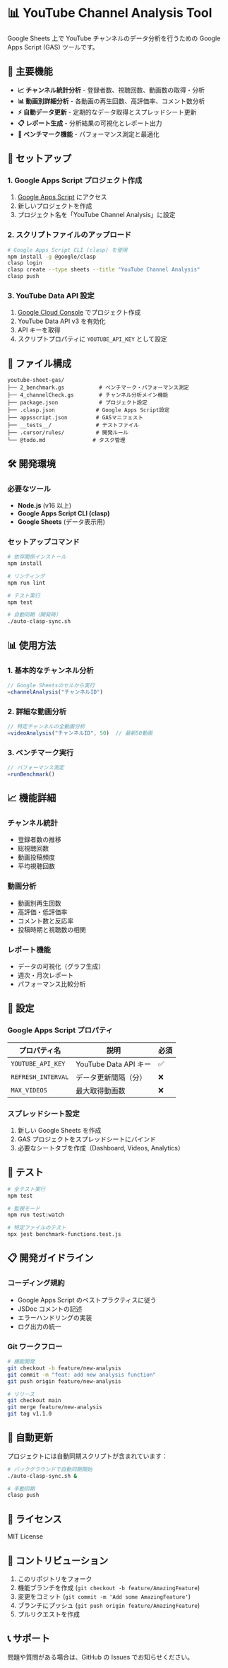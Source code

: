 # 📊 YouTube Channel Analysis Tool

Google Sheets 上で YouTube チャンネルのデータ分析を行うための Google Apps Script (GAS) ツールです。

## 🎯 主要機能

- **📈 チャンネル統計分析** - 登録者数、視聴回数、動画数の取得・分析
- **📊 動画別詳細分析** - 各動画の再生回数、高評価率、コメント数分析
- **⚡ 自動データ更新** - 定期的なデータ取得とスプレッドシート更新
- **📋 レポート生成** - 分析結果の可視化とレポート出力
- **🔧 ベンチマーク機能** - パフォーマンス測定と最適化

## 🚀 セットアップ

### 1. Google Apps Script プロジェクト作成

1. [Google Apps Script](https://script.google.com/) にアクセス
2. 新しいプロジェクトを作成
3. プロジェクト名を「YouTube Channel Analysis」に設定

### 2. スクリプトファイルのアップロード

```bash
# Google Apps Script CLI (clasp) を使用
npm install -g @google/clasp
clasp login
clasp create --type sheets --title "YouTube Channel Analysis"
clasp push
```

### 3. YouTube Data API 設定

1. [Google Cloud Console](https://console.cloud.google.com/) でプロジェクト作成
2. YouTube Data API v3 を有効化
3. API キーを取得
4. スクリプトプロパティに `YOUTUBE_API_KEY` として設定

## 📁 ファイル構成

```
youtube-sheet-gas/
├── 2_benchmark.gs           # ベンチマーク・パフォーマンス測定
├── 4_channelCheck.gs        # チャンネル分析メイン機能
├── package.json             # プロジェクト設定
├── .clasp.json             # Google Apps Script設定
├── appsscript.json         # GASマニフェスト
├── __tests__/              # テストファイル
├── .cursor/rules/          # 開発ルール
└── @todo.md               # タスク管理
```

## 🛠️ 開発環境

### 必要なツール

- **Node.js** (v16 以上)
- **Google Apps Script CLI (clasp)**
- **Google Sheets** (データ表示用)

### セットアップコマンド

```bash
# 依存関係インストール
npm install

# リンティング
npm run lint

# テスト実行
npm test

# 自動同期（開発時）
./auto-clasp-sync.sh
```

## 📊 使用方法

### 1. 基本的なチャンネル分析

```javascript
// Google Sheetsのセルから実行
=channelAnalysis("チャンネルID")
```

### 2. 詳細な動画分析

```javascript
// 特定チャンネルの全動画分析
=videoAnalysis("チャンネルID", 50)  // 最新50動画
```

### 3. ベンチマーク実行

```javascript
// パフォーマンス測定
=runBenchmark()
```

## 📈 機能詳細

### チャンネル統計

- 登録者数の推移
- 総視聴回数
- 動画投稿頻度
- 平均視聴回数

### 動画分析

- 動画別再生回数
- 高評価・低評価率
- コメント数と反応率
- 投稿時期と視聴数の相関

### レポート機能

- データの可視化（グラフ生成）
- 週次・月次レポート
- パフォーマンス比較分析

## 🔧 設定

### Google Apps Script プロパティ

| プロパティ名       | 説明                  | 必須 |
| ------------------ | --------------------- | ---- |
| `YOUTUBE_API_KEY`  | YouTube Data API キー | ✅   |
| `REFRESH_INTERVAL` | データ更新間隔（分）  | ❌   |
| `MAX_VIDEOS`       | 最大取得動画数        | ❌   |

### スプレッドシート設定

1. 新しい Google Sheets を作成
2. GAS プロジェクトをスプレッドシートにバインド
3. 必要なシートタブを作成（Dashboard, Videos, Analytics）

## 🧪 テスト

```bash
# 全テスト実行
npm test

# 監視モード
npm run test:watch

# 特定ファイルのテスト
npx jest benchmark-functions.test.js
```

## 📋 開発ガイドライン

### コーディング規約

- Google Apps Script のベストプラクティスに従う
- JSDoc コメントの記述
- エラーハンドリングの実装
- ログ出力の統一

### Git ワークフロー

```bash
# 機能開発
git checkout -b feature/new-analysis
git commit -m "feat: add new analysis function"
git push origin feature/new-analysis

# リリース
git checkout main
git merge feature/new-analysis
git tag v1.1.0
```

## 🔄 自動更新

プロジェクトには自動同期スクリプトが含まれています：

```bash
# バックグラウンドで自動同期開始
./auto-clasp-sync.sh &

# 手動同期
clasp push
```

## 📝 ライセンス

MIT License

## 🤝 コントリビューション

1. このリポジトリをフォーク
2. 機能ブランチを作成 (`git checkout -b feature/AmazingFeature`)
3. 変更をコミット (`git commit -m 'Add some AmazingFeature'`)
4. ブランチにプッシュ (`git push origin feature/AmazingFeature`)
5. プルリクエストを作成

## 📞 サポート

問題や質問がある場合は、GitHub の Issues でお知らせください。
